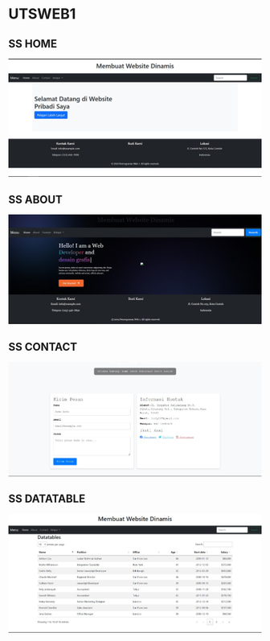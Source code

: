 # UTSWEB1
## SS HOME
<img src="ssweb/home.jpeg" />

## SS ABOUT
<img src="ssweb/about.jpeg" />

## SS CONTACT
<img src="ssweb/kontak.jpeg" />

## SS DATATABLE
<img src="ssweb/datatables.jpeg" />